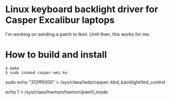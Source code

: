 # Linux keyboard backlight driver for Casper Excalibur laptops
I'm working on sending a patch to lkml. Until then, this works for me.

# How to build and install
```
$ make
$ sudo insmod casper-wmi.ko
```
sudo echo "312ff0000" > /sys/class/leds/casper::kbd_backlight/led_control


echo 1 > /sys/class/hwmon/hwmon/pwm1_mode
